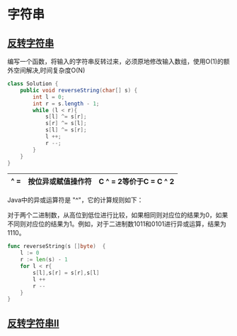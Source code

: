 # 字符串

## [反转字符串](https://leetcode.cn/problems/reverse-string/)

编写一个函数，将输入的字符串反转过来，必须原地修改输入数组，使用O(1)的额外空间解决,时间复杂度O(N)

```java
class Solution {
    public void reverseString(char[] s) {
        int l = 0;
        int r = s.length - 1;
        while (l < r){
            s[l] ^= s[r];
            s[r] ^= s[l];
            s[l] ^= s[r];
            l ++;
            r --;
        }
    }
}
```

| ^ =  | 按位异或赋值操作符 | C ^ = 2等价于C = C ^ 2 |
| ---- | ------------------ | ---------------------- |

Java中的异或运算符是 "^"，它的计算规则如下：

对于两个二进制数，从高位到低位进行比较，如果相同则对应位的结果为0，如果不同则对应位的结果为1。例如，对于二进制数1011和0101进行异或运算，结果为1110。

```go
func reverseString(s []byte)  {
    l := 0
    r := len(s) - 1
    for l < r{
        s[l],s[r] = s[r],s[l]
        l ++
        r --
    }
}
```

## [反转字符串Ⅱ](https://leetcode.cn/problems/reverse-string-ii/)
